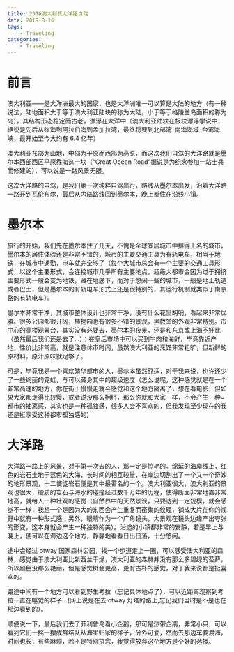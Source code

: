 ```yaml
---
title: 2016澳大利亚大洋路自驾
date: 2019-8-16
tags:
    - Traveling
categories:
    - Traveling
---
```


# 前言

澳大利亚——是大洋洲最大的国家，也是大洋洲唯一可以算是大陆的地方（有一种说法，陆地面积大于等于澳大利亚陆块的称为大陆，小于等于格陵兰岛面积的称为岛），其结构形态稳定而古老，漂浮在大洋中（澳大利亚陆块在板块漂浮学说中，据说是先后从红海到阿拉伯海到孟加拉湾，最终将要到北部湾-南海海域-台湾海峡，最开始至今大约有 6.4 亿年）

澳大利亚东部为山地，中部为平原而西部为高原，而这次我们自驾的大洋路就是墨尔本西部西区平原靠海这一块（“Great Ocean Road”据说是为纪念参加一站士兵而修建的），可以说是一路风景无限。

这次大洋路的自驾，是我们第一次纯粹自驾出行，路线从墨尔本出发，沿着大洋路一路开到瓦伦布尔，最后从内陆路线回到墨尔本，晚上都住在沿线小镇。

# 墨尔本

旅行的开始，我们先在墨尔本住了几天，不愧是全球宜居城市中排得上名的城市，墨尔本的居住体验还是非常不错的，城市的主要交通工具为有轨电车，相当于地铁，在城市中通勤，电车就完全够了（每个大城市总会有一个主要的交通工具形式，以这个主要形式，会连接城市几乎所有主要地点，超级大都市会因为过于拥挤主要形式一般会变为地铁，藏在地底下，而对于悠闲一些的城市，一般是地上轨道或者巴士，但是墨尔本的有轨电车形式上还是很特别的，其运行机制就类似于南京路的有轨电车）。

墨尔本非常干净，其城市整体设计也非常干净，没有什么花里胡哨，看起来非常优雅。很多公园都很开阔，植物园也有很多不错的景观，黑教堂的外观非常特别。市中心的高楼观景台，其实没有必要去，墨尔本的夜景，还是和东京或上海不好比（虽然最后我们还是去了...）；在皇后市场中可以买到牛肉和海鲜，毕竟靠近产地，性价比非常高，就是注意休市时间，虽然澳大利亚的烹饪非常粗旷，但新鲜的原材料，原汁原味就足够了。

可是，毕竟我是一个喜欢繁华都市的人，墨尔本虽然舒适，对于我来说，也许还少了一些绚丽的霓虹，与可以藏身其中的超级速度（怎么说呢，这种感觉就是在一个非常高速的地方，你在街上慢慢走就会感觉和这个地方隔离了，想在看电影，但如果大家都走得比较慢，或者说没那么拥挤，那么你就和大家一样，不会产生一种=都市的抽离感，其实也是一种孤独感，很多人会不喜欢的，但我发现至少现在的我还是挺享受这种都市孤独感的）

# 大洋路

大洋路一路上的风景，对于第一次去的人，那一定是惊艳的。绵延的海岸线上，红色的岩石土地于蓝色的大海，长时间的相互较量，在岸边切割出了一个又一个奇妙的地形景观，十二使徒岩石便是其中最著名的一个。澳大利亚很大，澳大利亚的景观也很大，硬质的岩石与海水的碰撞经过数千万年的历程，使得断面非常地直非常地高，就给人一种壮观的感觉（自然界中的天然景观，只要达到一定规模，就会感觉不一样，我想一个是因为大的东西会产生重复而密集的纹理，铺成大片在你的视野中就有一种形式感；另外，眼睛作为一个广角镜头，大景观在镜头边缘产出夸张的形变，这本身就会产生一种独特的美）。沿途的小镇都非常的安静，若是早上与晚上，便可以在海边这个地方，静静地看看日出日落，十分悠闲。

途中会经过 otway 国家森林公园，找一个步道走上一圈，可以感受澳大利亚的森林，感觉由于澳大利亚比新西兰干燥，澳大利亚的森林并没有那么多碧绿的苔藓，所以颜色没那么艳丽，但是感觉树会更高，更有古朴的感觉，对于我来说都是挺喜欢的。

路途中间有一个地方可以看到野生考拉（忘记具体地点了），可以近距离观察到考拉一直在睡觉的样子...(网上说是在去 otway 灯塔的路上,忘记我们当时是不是也在那边看到的）。

顺便说一下，最后我们去了菲利普岛看小企鹅，那可是热带企鹅，非常小只，可以看到它们一摇一摆成群结队从海里归家的样子，分外可爱，然而去那边车要渡海，时间也长，有些麻烦，若不是特别执念，我觉得放弃这个地方是个好的选择。
